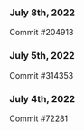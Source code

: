 ### July 8th, 2022

Commit #204913

### July 5th, 2022

Commit #314353


### July 4th, 2022

Commit #72281
